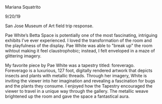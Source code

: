 Mariana Squatrito 

9/20/19

San Jose Museum of Art field trip response. 

Pae White’s Betta Space is potentially one of the most fascinating, intriguing exhibits I’ve ever experienced. I loved the transformation of the room and the playfulness of the display. Pae White was able to "break up" the room wihtout making it feel claustrophobic; instead, I felt enveloped in a maze of glittering imagery.

My favorite piece by Pae White was a tapestry titled: foreverago. Foreverago is a luxurious, 127 foot, digitally rendered artwork that depicts insects and plants with metallic threads. Through her imagery, White is inviting the viewer into her imagination and revealing a fascination for bugs and the plants they consume. I enjoyed how the Tapestry encouraged the viewer to travel in a unique way through the gallery. The metallic weave brightened up the room and gave the space a fantastical aura. 

